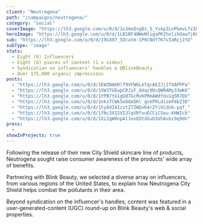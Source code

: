 ```yaml
---
client: "Neutrogena"
path: "/campaigns/neutrogena/"
category: "social"
coverImage: "https://lh3.google.com/u/0/d/1s3AoQsgDz_5_YskpILnPkmvL7zIDNrRT"
heroImage: "https://lh3.google.com/u/0/d/1LB1BF4NWoNtigaPK2holihOaw7j6LG4-"
sub: "https://lh3.google.com/u/0/d/19CA97_SOcatm-1P6CNdf7K7vIaRzj2tU"
subType: "image"
stats:
  - Eight (8) Influencers
  - Eight (8) pieces of content (1 x video)
  - Syndication on influencers' handles & @BlinkBeauty
  - Over 175,000 organic impressions
posts:
  - "https://lh3.google.com/u/0/d/1EWZNAKRlT9VFW6LeTqcAEZJjIfVAPPPa"
  - "https://lh3.google.com/u/0/d/1XW3TGEwpCRJiF_AUqz9DcQWRAMy33mK6"
  - "https://lh3.google.com/u/0/d/1YPB7tG1gUd7GcMvKPRmAWdfdu1q5R7DU"
  - "https://lh3.google.com/u/0/d/1nkxTCWk5e88eDKl_gnkPRLdizeP4bZ38"
  - "https://lh3.google.com/u/0/d/1ty8dIAIcxtZ7ZWQvK4rZYihCdnb-pqT_"
  - "https://lh3.google.com/u/0/d/1fNc3XISVI3lqVRfvuECCiCSeu-KHWIcb"
  - "https://lh3.google.com/u/0/d/1Xz2gW8npAlJxoEDtdGub5U5Asbi9q9dn"
press:
  -
showInProjects: true
---
```


Following the release of their new City Shield skincare line of products, Neutrogena sought raise consumer awareness of the products' wide array of benefits.

Partnering with Blink Beauty, we selected a diverse array on influencers, from various regions of the United States, to explain how Neutrogena City Shield helps combat the pollutants in their area.

Beyond syndication on the influencer's handles, content was featured in a user-generated-content (UGC) round-up on Blink Beauty's web & social properties.
